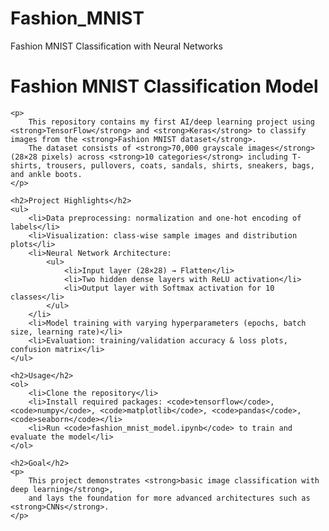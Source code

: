 # Fashion_MNIST
Fashion MNIST Classification with Neural Networks
<html>
<head>
    <meta charset="UTF-8">
    <title>Fashion MNIST Classification Model</title>
</head>
<body>
    <h1>Fashion MNIST Classification Model</h1>

    <p>
        This repository contains my first AI/deep learning project using <strong>TensorFlow</strong> and <strong>Keras</strong> to classify images from the <strong>Fashion MNIST dataset</strong>. 
        The dataset consists of <strong>70,000 grayscale images</strong> (28×28 pixels) across <strong>10 categories</strong> including T-shirts, trousers, pullovers, coats, sandals, shirts, sneakers, bags, and ankle boots.
    </p>

    <h2>Project Highlights</h2>
    <ul>
        <li>Data preprocessing: normalization and one-hot encoding of labels</li>
        <li>Visualization: class-wise sample images and distribution plots</li>
        <li>Neural Network Architecture:
            <ul>
                <li>Input layer (28×28) → Flatten</li>
                <li>Two hidden dense layers with ReLU activation</li>
                <li>Output layer with Softmax activation for 10 classes</li>
            </ul>
        </li>
        <li>Model training with varying hyperparameters (epochs, batch size, learning rate)</li>
        <li>Evaluation: training/validation accuracy & loss plots, confusion matrix</li>
    </ul>

    <h2>Usage</h2>
    <ol>
        <li>Clone the repository</li>
        <li>Install required packages: <code>tensorflow</code>, <code>numpy</code>, <code>matplotlib</code>, <code>pandas</code>, <code>seaborn</code></li>
        <li>Run <code>fashion_mnist_model.ipynb</code> to train and evaluate the model</li>
    </ol>

    <h2>Goal</h2>
    <p>
        This project demonstrates <strong>basic image classification with deep learning</strong>, 
        and lays the foundation for more advanced architectures such as <strong>CNNs</strong>.
    </p>
</body>
</html>
